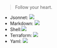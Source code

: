  > Follow your heart.

 - Jsonnet: ![](https://github.com/litvinenkoceo/litvinenkoceo/blob/main/img/jsonnet.png)
- Markdown: ![](https://github.com/litvinenkoceo/litvinenkoceo/blob/main/img/md.png)
- Shell:![](https://github.com/litvinenkoceo/litvinenkoceo/blob/main/img/sh.png)
- Terraform: ![](https://github.com/litvinenkoceo/litvinenkoceo/blob/main/img/terra.png)
- Yaml: ![](https://github.com/litvinenkoceo/litvinenkoceo/blob/main/img/yaml.png)
